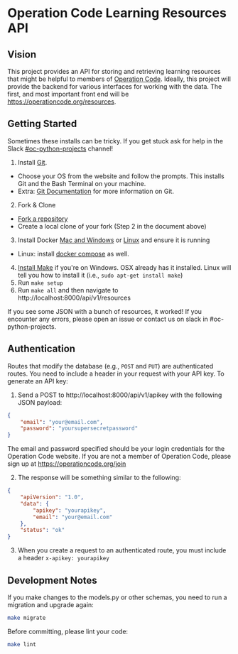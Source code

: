 # Operation Code Learning Resources API

## Vision

This project provides an API for storing and retrieving learning resources that might be helpful to members of [Operation Code](https://operationcode.org/). Ideally, this project will provide the backend for various interfaces for working with the data. The first, and most important front end will be https://operationcode.org/resources.

## Getting Started

Sometimes these installs can be tricky.  If you get stuck ask for help in the Slack [#oc-python-projects](https://operation-code.slack.com/messages/C7NJLCCMB) channel!

1. Install [Git](https://git-scm.com/downloads).
- Choose your OS from the website and follow the prompts.  This installs Git and the Bash Terminal on your machine.
- Extra: [Git Documentation](https://git-scm.com/doc) for more information on Git.
2. Fork & Clone
- [Fork a repository](https://help.github.com/articles/fork-a-repo/) 
- Create a local clone of your fork (Step 2 in the document above)
3. Install Docker [Mac and Windows](https://www.docker.com/products/docker-desktop) or [Linux](https://docs.docker.com/install/linux/docker-ce/ubuntu/) and ensure it is running
- Linux: install [docker compose](https://docs.docker.com/compose/install/#install-compose) as well.
4. [Install Make](http://gnuwin32.sourceforge.net/packages/make.htm) if you're on Windows. OSX already has it installed. Linux will tell you how to install it (i.e., `sudo apt-get install make`)
5. Run `make setup`
6. Run `make all` and then navigate to http://localhost:8000/api/v1/resources

If you see some JSON with a bunch of resources, it worked! If you encounter any errors, please open an issue or contact us on slack in #oc-python-projects.

## Authentication

Routes that modify the database (e.g., `POST` and `PUT`) are authenticated routes. You need to include a header in your request with your API key. To generate an API key:

1. Send a POST to http://localhost:8000/api/v1/apikey with the following JSON payload:
```json
{
	"email": "your@email.com",
	"password": "yoursupersecretpassword"
}
```
The email and password specified should be your login credentials for the Operation Code website. If you are not a member of Operation Code, please sign up at https://operationcode.org/join

2. The response will be something similar to the following:
```json
{
    "apiVersion": "1.0",
    "data": {
        "apikey": "yourapikey",
        "email": "your@email.com"
    },
    "status": "ok"
}
```
3. When you create a request to an authenticated route, you must include a header `x-apikey: yourapikey`

## Development Notes

If you make changes to the models.py or other schemas, you need to run a migration and upgrade again:

```sh
make migrate
```

Before committing, please lint your code:

```sh
make lint
```
